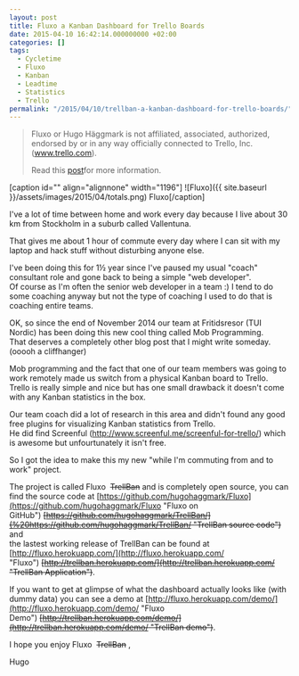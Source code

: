 ```yaml
---
layout: post
title: Fluxo a Kanban Dashboard for Trello Boards
date: 2015-04-10 16:42:14.000000000 +02:00
categories: []
tags:
  - Cycletime
  - Fluxo
  - Kanban
  - Leadtime
  - Statistics
  - Trello
permalink: "/2015/04/10/trellban-a-kanban-dashboard-for-trello-boards/"
---
```


> Fluxo or Hugo Häggmark is not affiliated, associated, authorized, endorsed by or in any way officially connected to Trello, Inc. (www.trello.com).
>
> Read this [post](http://wp.me/p26Dmp-cS "Introducing Fluxo")for more information.

[caption id="" align="alignnone" width="1196"] ![Fluxo]({{ site.baseurl }}/assets/images/2015/04/totals.png) Fluxo[/caption]

I've a lot of time between home and work every day because I live about 30 km from Stockholm in a suburb called Vallentuna.

That gives me about 1 hour of commute every day where I can sit with my laptop and hack stuff without disturbing anyone else.

I've been doing this for 1½ year since I've paused my usual "coach" consultant role and gone back to being a simple "web developer".  
Of course as I'm often the senior web developer in a team :) I tend to do some coaching anyway but not the type of coaching I used to do that is coaching entire teams.

OK, so since the end of November 2014 our team at Fritidsresor (TUI Nordic) has been doing this new cool thing called Mob Programming.  
That deserves a completely other blog post that I might write someday. (ooooh a cliffhanger)

Mob programming and the fact that one of our team members was going to work remotely made us switch from a physical Kanban board to Trello.  
Trello is really simple and nice but has one small drawback it doesn't come with any Kanban statistics in the box.

Our team coach did a lot of research in this area and didn't found any good free plugins for visualizing Kanban statistics from Trello.  
He did find Screenful (http://www.screenful.me/screenful-for-trello/) which is awesome but unfourtunately it isn't free.

So I got the idea to make this my new "while I'm commuting from and to work" project.

The project is called Fluxo&nbsp; ~~TrellBan~~ and is completely open source, you can find the source code at&nbsp;[https://github.com/hugohaggmark/Fluxo](https://github.com/hugohaggmark/Fluxo "Fluxo on GitHub")&nbsp;~~[https://github.com/hugohaggmark/TrellBan/](%20https://github.com/hugohaggmark/TrellBan/ "TrellBan source code")~~ and  
the lastest working release of TrellBan can be found at [http://fluxo.herokuapp.com/](http://fluxo.herokuapp.com/ "Fluxo")&nbsp;~~[http://trellban.herokuapp.com/](http://trellban.herokuapp.com/ "TrellBan Application")~~.

If you want to get at glimpse of what the dashboard actually looks like (with dummy data) you can see a demo at [http://fluxo.herokuapp.com/demo/](http://fluxo.herokuapp.com/demo/ "Fluxo Demo")&nbsp;~~[http://trellban.herokuapp.com/demo/](http://trellban.herokuapp.com/demo/ "TrellBan demo")~~.

I hope you enjoy Fluxo&nbsp; ~~TrellBan~~ ,

Hugo
